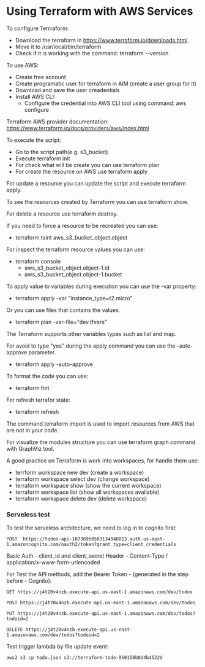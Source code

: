 # Using Terraform with AWS Services

To configure Terrraform:
- Download the terraform in https://www.terraform.io/downloads.html.
- Move it to /usr/local/bin/terraform
- Check if it is working with the command: terraform --version

To use AWS:

- Create free account
- Create programatic user for terraform in AIM (create a user group for it)
- Download and save the user creadentials
- Install AWS CLI:
    - Configure the credential into AWS CLI tool using command: aws configure 

Terraform AWS provider documentation: https://www.terraform.io/docs/providers/aws/index.html

To execute the script:
- Go to the script path(e.g. s3_bucket)
- Execute terraform init
- For check what will be create you can use terraform plan
- For create the resource on AWS use terraform apply

For update a resource you can update the script and execute terraform apply.

To see the resources created by Terraform you can use terraform show.

For delete a resource use terraform destroy.

If you need to force a resource to be recreated you can use:
- terraform taint aws_s3_bucket_object.object

For inspect the terraform resource values you can use:
- terraform console
    - aws_s3_bucket_object.object-1.id
    - aws_s3_bucket_object.object-1.bucket

To apply value to variables during execution you can use the -var property:
- terraform apply -var "instance_type=t2.micro"    

Or you can use files that contains the values:
- terraform plan -var-file="dev.tfvars"

The Terraform supports other variables types such as list and map.

For avoid to type "yes" during the apply command you can use the -auto-approve parameter.
- terraform apply -auto-approve    

To format the code you can use:
- terraform fmt

For refresh terrafor state:
- terraform refresh

The command terraform import is used to import resources from AWS that are not in your code.

For visualize the modules structure you can use terraform graph command with GraphViz tool.

A good practice on Terraform is work into workspaces, for handle them use:
- terrform workspace new dev (create a workspace)
- terraform workspace select dev (change workspace)
- terraform workspace show (show the current workspace)
- terraform workspace list (show all workspaces available)
- terraform workspace delete dev (delete workspace)

### Serveless test

To test the serveless architecture, we need to log in to cognito first:

```
POST  https://todos-api-10736960503134048813.auth.us-east-1.amazoncognito.com/oauth2/token?grant_type=client_credentials
```
Basic Auth - client_id and client_secret
Header - Content-Type / application/x-www-form-urlencoded

For Test the API methods, add the Bearer Token - (generated in the step before - Cognito):

```
GET https://j4t20v4nzb.execute-api.us-east-1.amazonaws.com/dev/todos
```

```
POST https://j4t20v4nzb.execute-api.us-east-1.amazonaws.com/dev/todos
```

```
PUT https://j4t20v4nzb.execute-api.us-east-1.amazonaws.com/dev/todos?todoid=2
```

```
DELETE https://j4t20v4nzb.execute-api.us-east-1.amazonaws.com/dev/todos?todoid=2
```

Test trigger lambda by file update event:

```
aws2 s3 cp todo.json s3://terraform-todo-950158b0d4b4522d
```